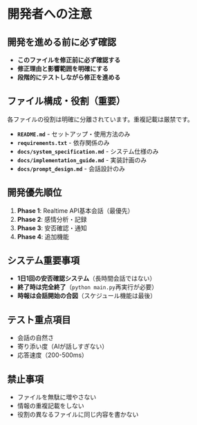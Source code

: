 # 開発者への注意

## 開発を進める前に必ず確認

- **このファイルを修正前に必ず確認する**
- **修正理由と影響範囲を明確にする**
- **段階的にテストしながら修正を進める**

## ファイル構成・役割（重要）

各ファイルの役割は明確に分離されています。重複記載は厳禁です。

- **`README.md`** - セットアップ・使用方法のみ
- **`requirements.txt`** - 依存関係のみ
- **`docs/system_specification.md`** - システム仕様のみ
- **`docs/implementation_guide.md`** - 実装計画のみ
- **`docs/prompt_design.md`** - 会話設計のみ

## 開発優先順位

1. **Phase 1**: Realtime API基本会話（最優先）
2. **Phase 2**: 感情分析・記録
3. **Phase 3**: 安否確認・通知
4. **Phase 4**: 追加機能

## システム重要事項

- **1日1回の安否確認システム**（長時間会話ではない）
- **終了時は完全終了**（`python main.py`再実行が必要）
- **時報は会話開始の合図**（スケジュール機能は最後）

## テスト重点項目

- 会話の自然さ
- 寄り添い度（AIが話しすぎない）
- 応答速度（200-500ms）

## 禁止事項

- ファイルを無駄に増やさない
- 情報の重複記載をしない
- 役割の異なるファイルに同じ内容を書かない